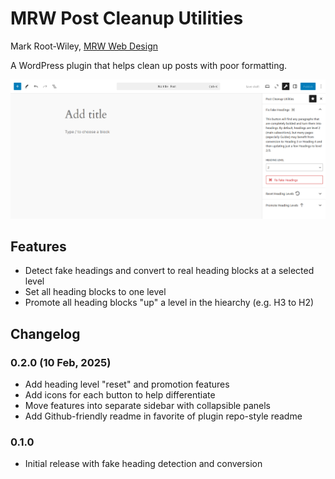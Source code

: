 # MRW Post Cleanup Utilities

Mark Root-Wiley, [MRW Web Design](https://MRWweb.com)

A WordPress plugin that helps clean up posts with poor formatting.

![The custom sidebar with the first tool's panel expanded to show the "Fix Fake Headings" button](https://github.com/mrwweb/mrw-post-cleanup-utilities/blob/main/assets/cleanup-utilities-screenshot.png?raw=true)

## Features

- Detect fake headings and convert to real heading blocks at a selected level
- Set all heading blocks to one level
- Promote all heading blocks "up" a level in the hiearchy (e.g. H3 to H2)

## Changelog

### 0.2.0 (10 Feb, 2025)

- Add heading level "reset" and promotion features
- Add icons for each button to help differentiate
- Move features into separate sidebar with collapsible panels
- Add Github-friendly readme in favorite of plugin repo-style readme

### 0.1.0

- Initial release with fake heading detection and conversion
